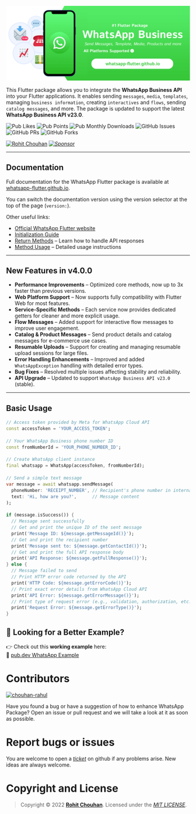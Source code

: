 <p align="center">
  <img src="https://raw.githubusercontent.com/rohit-chouhan/whatsapp/main/img/whatsapp-flutter-banner-v4.png" alt="WhatsApp Flutter Banner"/>
</p>

This Flutter package allows you to integrate the **WhatsApp Business API** into your Flutter applications. It enables sending `messages`, `media`, `templates`, managing `business information`, creating `interactives` and `flows`, sending `catalog messages`, and more. The package is updated to support the latest **WhatsApp Business API v23.0**.

![Pub Likes](https://img.shields.io/pub/likes/whatsapp)
![Pub Points](https://img.shields.io/pub/points/whatsapp)
![Pub Monthly Downloads](https://img.shields.io/pub/dm/whatsapp)
![GitHub Issues](https://img.shields.io/github/issues/rohit-chouhan/whatsapp)
![GitHub PRs](https://img.shields.io/github/issues-pr/rohit-chouhan/whatsapp)
![GitHub Forks](https://img.shields.io/github/forks/rohit-chouhan/whatsapp)

[![Rohit Chouhan](https://user-images.githubusercontent.com/82075108/182797964-a92e0c59-b9ef-432d-92af-63b6475a4b1c.svg)](https://www.github.com/rohit-chouhan) 
_[![Sponsor](https://user-images.githubusercontent.com/82075108/182797969-11208ddc-b84c-4618-8534-18388d24ac18.svg)](https://github.com/sponsors/rohit-chouhan)_

---

## Documentation

Full documentation for the WhatsApp Flutter package is available at [whatsapp-flutter.github.io](https://whatsapp-flutter.github.io).

You can switch the documentation version using the version selector at the top of the page (`version:`).  

Other useful links:

- [Official WhatsApp Flutter website](https://whatsapp-flutter.github.io)
- [Initialization Guide](https://whatsapp-flutter.github.io/docs/initialization)
- [Return Methods](https://whatsapp-flutter.github.io/docs/return-methods) – Learn how to handle API responses
- [Method Usage](https://whatsapp-flutter.github.io/docs/method-usage) – Detailed usage instructions

---

## New Features in v4.0.0

- **Performance Improvements** – Optimized core methods, now up to 3x faster than previous versions.
- **Web Platform Support** – Now supports fully compatibility with Flutter Web for most features.
- **Service-Specific Methods** – Each service now provides dedicated getters for cleaner and more explicit usage.
- **Flow Messages** – Added support for interactive flow messages to improve user engagement.
- **Catalog & Product Messages** – Send product details and catalog messages for e-commerce use cases.
- **Resumable Uploads** – Support for creating and managing resumable upload sessions for large files.
- **Error Handling Enhancements** – Improved and added `WhatsAppException` handling with detailed error types.
- **Bug Fixes** – Resolved multiple issues affecting stability and reliability.
- **API Upgrade** – Updated to support `WhatsApp Business API v23.0` (stable).

---

## Basic Usage

```dart
// Access token provided by Meta for WhatsApp Cloud API
const accessToken = 'YOUR_ACCESS_TOKEN';

// Your WhatsApp Business phone number ID
const fromNumberId = 'YOUR_PHONE_NUMBER_ID';

// Create WhatsApp client instance
final whatsapp = WhatsApp(accessToken, fromNumberId);

// Send a simple text message
var message = await whatsapp.sendMessage(
  phoneNumber: 'RECEIPT_NUMBER', // Recipient's phone number in international format
  text: 'Hi, how are you?',      // Message content
);

if (message.isSuccess()) {
  // Message sent successfully
  // Get and print the unique ID of the sent message
  print('Message ID: ${message.getMessageId()}');
  // Get and print the recipient number
  print('Message sent to: ${message.getContactId()}');
  // Get and print the full API response body
  print('API Response: ${message.getFullResponse()}');
} else {
  // Message failed to send
  // Print HTTP error code returned by the API
  print('HTTP Code: ${message.getErrorCode()}');
  // Print exact error details from WhatsApp Cloud API
  print('API Error: ${message.getErrorMessage()}');
  // Print type of request error (e.g., validation, authorization, etc.)
  print('Request Error: ${message.getErrorType()}');
}
```

## 📌 Looking for a Better Example?

👉 Check out this **working example** here:  
🔗 [pub.dev WhatsApp Example](https://pub.dev/packages/whatsapp/example)

# Contributors

[![chouhan-rahul](https://user-images.githubusercontent.com/82075108/193220114-cd307ff4-9176-448c-9be6-e8bdee70206d.svg)
](https://github.com/chouhan-rahul)

Have you found a bug or have a suggestion of how to enhance WhatsApp Package? Open an issue or pull request and we will take a look at it as soon as possible.

# Report bugs or issues

You are welcome to open a _[ticket](https://github.com/rohit-chouhan/whatsapp/issues)_ on github if any problems arise. New ideas are always welcome.

# Copyright and License

> Copyright © 2022 **[Rohit Chouhan](https://rohitchouhan.com)**. Licensed under the _[MIT LICENSE](https://github.com/rohit-chouhan/whatsapp/blob/main/LICENSE)_.
